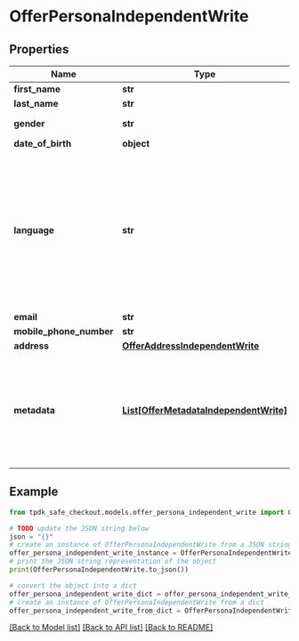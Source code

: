 # OfferPersonaIndependentWrite



## Properties

Name | Type | Description | Notes
------------ | ------------- | ------------- | -------------
**first_name** | **str** |  | 
**last_name** | **str** |  | 
**gender** | **str** |  | [default to 'RATHER_NOT_SAY']
**date_of_birth** | **object** |  | [optional] 
**language** | **str** | That data is used for rendering the frontend application with given language. If not set, will be inferred. Custom codes can be issued for specific requirements. | [optional] 
**email** | **str** |  | [optional] 
**mobile_phone_number** | **str** |  | [optional] 
**address** | [**OfferAddressIndependentWrite**](OfferAddressIndependentWrite.md) |  | [optional] 
**metadata** | [**List[OfferMetadataIndependentWrite]**](OfferMetadataIndependentWrite.md) | You can assign different meta to your Persona object for different purposes. eg. Ease searching. | [optional] 

## Example

```python
from tpdk_safe_checkout.models.offer_persona_independent_write import OfferPersonaIndependentWrite

# TODO update the JSON string below
json = "{}"
# create an instance of OfferPersonaIndependentWrite from a JSON string
offer_persona_independent_write_instance = OfferPersonaIndependentWrite.from_json(json)
# print the JSON string representation of the object
print(OfferPersonaIndependentWrite.to_json())

# convert the object into a dict
offer_persona_independent_write_dict = offer_persona_independent_write_instance.to_dict()
# create an instance of OfferPersonaIndependentWrite from a dict
offer_persona_independent_write_from_dict = OfferPersonaIndependentWrite.from_dict(offer_persona_independent_write_dict)
```
[[Back to Model list]](../README.md#documentation-for-models) [[Back to API list]](../README.md#documentation-for-api-endpoints) [[Back to README]](../README.md)


